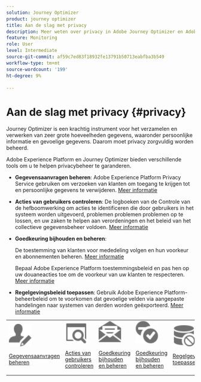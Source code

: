 ```yaml
---
solution: Journey Optimizer
product: journey optimizer
title: Aan de slag met privacy
description: Meer weten over privacy in Adobe Journey Optimizer en Adobe Experience Platform?
feature: Monitoring
role: User
level: Intermediate
source-git-commit: af59c7ed83f18932fe13791b50713eabfba3b549
workflow-type: tm+mt
source-wordcount: '199'
ht-degree: 9%

---
```



# Aan de slag met privacy {#privacy}

Journey Optimizer is een krachtig instrument voor het verzamelen en verwerken van zeer grote hoeveelheden gegevens, waaronder persoonlijke informatie en gevoelige gegevens. Daarom moet privacy zorgvuldig worden beheerd.

Adobe Experience Platform en Journey Optimizer bieden verschillende tools om u te helpen privacybeheer te garanderen.

* **Gegevensaanvragen beheren**: Adobe Experience Platform Privacy Service gebruiken om verzoeken van klanten om toegang te krijgen tot en persoonlijke gegevens te verwijderen. [Meer informatie](requests.md)

* **Acties van gebruikers controleren**: De logboeken van de Controle van de hefboomwerking om acties te identificeren die door gebruikers in het systeem worden uitgevoerd, problemen problemen problemen op te lossen, en uw zaken te helpen aan verordeningen en het beleid van het collectieve gegevensbeheer voldoen. [Meer informatie](audit-logs.md)

* **Goedkeuring bijhouden en beheren**:

   De toestemming van klanten voor mededeling volgen en hun voorkeur en abonnementen beheren. [Meer informatie](opt-out.md)

   Bepaal Adobe Experience Platform toestemmingsbeleid en pas hen op uw douaneacties toe om de voorkeur van uw klanten te respecteren. [Meer informatie](../action/consent.md)

* **Regelgevingsbeleid toepassen**: Gebruik Adobe Experience Platform-beheerbeleid om te voorkomen dat gevoelige velden via aangepaste handelingen naar systemen van derden worden geëxporteerd. [Meer informatie](../action/action-privacy.md)

<table>
<tr>
<td><img src="../assets/do-not-localize/icon-privacy-request.svg" width="60px"><p><a href="requests.md">Gegevensaanvragen beheren</a></p></td>
<td><img src="../assets/do-not-localize/icon-privacy-audit.svg" width="60px"><p><a href="audit-logs.md">Acties van gebruikers controleren</a></p></td>
<td><img src="../assets/do-not-localize/icon-privacy-optout.svg" width="60px"><p><a href="opt-out.md">Goedkeuring bijhouden en beheren</a></p></td>
<td><img src="../assets/do-not-localize/icon-privacy-consent.svg" width="60px"><p><a href="../action/consent.md">Goedkeuring bijhouden en beheren</a></p></td>
<td><img src="../assets/do-not-localize/icon-privacy-governance.svg" width="60px"><p><a href="../action/action-privacy.md">Regelgevingsbeleid toepassen</a></p></td>
</tr>
</table>
